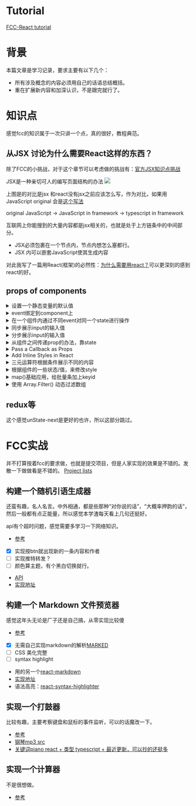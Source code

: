 # Tutorial
[FCC-React tutorial](https://www.freecodecamp.org/learn/front-end-development-libraries)

# 背景
本篇文章是学习记录，要求主要有以下几个：
- 所有涉及概念的内容必须用自己的话语总结概括。
- 重在扩展新内容和加深认识，不是跟完就行了。

# 知识点
感觉fcc的知识属于一次只讲一个点，真的很好，教程典范。
## 从JSX 讨论为什么需要React这样的东西？

除了FCC的小挑战，对于这个章节可以考虑做的挑战有：[官方JSX知识点挑战](https://beta.reactjs.org/learn/your-first-component#challenges)

JSX是一种亲切可人的编写页面结构的办法
![](https://www.freecodecamp.org/news/content/images/2022/04/image-12.png)

上图是的对比是jsx 和react没有jsx之前应该怎么写，作为对比，如果用JavaScript original 会是[这个写法](https://developer.mozilla.org/zh-CN/docs/Web/API/Document/createElement)


original JavaScript → JavaScript in framework →  typescript in framework 

互联网上你能搜到的大量内容都是jsx相关的，也就是处于上方链条中的中间部分。
- JSX必须包裹在一个节点内，节点内想怎么塞都行。
- JSX 内可以嵌套JavaScript使其生成内容

对此我写了一篇用React(框架)的必然性：[为什么需要用react？](./why-freamworks-matter.md)可以更深刻的感到react的好。

## props of components 
<details>
<summary>设置一个静态变量的默认值</summary>

```jsx
class CampSite extends React.Component {
  constructor(props) {
    super(props);
  }
  render() {
    return (
      <div>
        <Camper/>
      </div>
    );
  }
};

const Camper = props => <p>{props.name}</p>;
  // defaultProps 是一个自带属性，用来设置一些默认值或者初始值的
Camper.defaultProps = {
  name: "CamperBot"
};
//对于属性值的键对值有类型要求，这么看，果然tsx要好很多..... 
Camper.propTypes = {
  name: PropTypes.string.isRequired
};
```

</details>

<details>
<summary>event绑定到component上</summary>

```jsx
class MyComponent extends React.Component {
  constructor(props) {
    super(props);
    this.state = {
      name: 'Initial State'
    };
    // 因为erturn部分的jsx触发函数是这整个组件的一部分，需要绑定到组件上，这个组件是this
    this.handleClick = this.handleClick.bind(this);
  }
  handleClick() {
    // 触发这个函数的时候，设置变量
      this.setState({
        name:"React Rocks!"
      })
  }
  render() {
      // 这里重新赋值命名了一下
     const name =  this.state.name
    return (
      <div>
        <button onClick={this.handleClick}>Click Me</button>
        <h1>{name}</h1>
      </div>
    );
  }
};
```
</details>

<details>
<summary>在一个组件内通过不同event对同一个state进行操作</summary>

```jsx
class Counter extends React.Component {
  constructor(props) {
    super(props);
    this.state = {
      count: 0
    };
   // 事件的按钮都是组件的一部分，要操作的this的state，不绑不行
 this.increment = this.increment.bind(this);
  this.decrement = this.decrement.bind(this);
   this.reset = this.reset.bind(this);
    
  }
  
increment(){
    // 这个格式要强调，state是个对象，=> 后跟（） 里面再套个{}，{}再放个key，value
  this.setState(state =>  ({
   count:state.count+1
   }))
}
decrement(){
  this.setState(state => ({
   count:state.count-1
  }))
  }

reset(){
  this.setState(state => ({
   count:0
  }))
}

  render() {
    return (
      <div>
        <button className='inc' onClick={this.increment}>Increment!</button>
        <button className='dec' onClick={this.decrement}>Decrement!</button>
        <button className='reset' onClick={this.reset}>Reset</button>
        <h1>Current Count: {this.state.count}</h1>
      </div>
    );
  }
};
```
</details>

<details>
<summary>同步展示input的输入值</summary>

```jsx
 class ControlledInput extends React.Component {
  constructor(props) {
    super(props);
    this.state = {
      input: ''
    };

this.handleChange = this.handleChange.bind(this)

  }

handleChange(e){
  this.setState(state =>({
    input: e.target.value
  }))
}
  
  render() {
    return (
      <div>
        { /* input的value，onChange是常用自带props */}

           <input value = {this.state.input} onChange={this.handleChange} /> 
        { /* Change code above this line */}
        <h4>Controlled Input:</h4>
        <p>{this.state.input}</p>
      </div>
    );
  }
};
```
</details>

<details>
<summary>分步展示input的输入值</summary>

```jsx
class MyForm extends React.Component {
  constructor(props) {
    super(props);
    this.state = {
      input: '',
      submit: ''
    };
    this.handleChange = this.handleChange.bind(this);
    this.handleSubmit = this.handleSubmit.bind(this);
  }
  handleChange(event) {
    this.setState({
       
      input: event.target.value
    });
  }
  handleSubmit(event) {
    // 阻止事件的默认提交，比如回车。依靠btn来提交
    event.preventDefault()
 this.setState(state =>({
    //  输入的内容被target获取后，从input传到到submit
    submit: this.state.input
  }))
   
  }
  render() {
    return (
      <div>
        <form onSubmit={this.handleSubmit}>
          <input value = {this.state.input} onChange={this.handleChange}/>
          <button type='submit'>Submit!</button>
        </form>
          <h1>{this.state.submit}</h1>
      </div>
    );
  }
}
```
</details>

<details>
<summary>从组件之间传递prop的办法，靠state</summary>
有点绕，啥时候用是个问题，感觉有点没必要，格式都差不多干嘛硬分两个组件

```jsx
class MyApp extends React.Component {
  constructor(props) {
    super(props);
    this.state = {
      name: 'CamperBot'
    }
  }

  render() {
    
    return (
       <div>
{/*The Navbar component should receive the MyApp state property name as props.*/}
         <Navbar name={this.state.name} />

       </div>
    );
  }
};

class Navbar extends React.Component {
  constructor(props) {
    super(props);
  }
  render() {
    return (
    <div>

       <h1>Hello, my name is: {this.props.name}</h1>

    </div>
    );
  }
};
```
</details>

<details>
<summary>Pass a Callback as Props</summary>
这个callback比较好玩，等于做到了样式和控制分离。

```jsx
import React from "react";
class MyApp extends React.Component {
    constructor(props) {
        super(props);
        this.state = {
            inputValue: ''
        }
        this.handleChange = this.handleChange.bind(this);
    }
    handleChange(event) {
        this.setState({
            inputValue: event.target.value
        });
    }
    render() {
        return (
            <div>
                {/* hange 这个名字是从GetInput的定义里来的，并不是随便什么名字都可以，但是召唤的函数是this里的 */}
                {/*GetInput要两个参数，hange和words，但是words没写也能过 */}
                <GetInput hange={this.handleChange}  />
            {/* 如果写了的话，是这个样子 */}
                    {/* <GetInput hange={this.handleChange} words={this.state.inputValue} /> */}
                {/* show这个props-name也是，来自RenderInput里，必须一致，但是{}内的内容是根据MyApp的写法来的 */}
                <RenderInput show={this.state.inputValue} />
                { /* Change code above this line */}
            </div>
        );
    }
};

class GetInput extends React.Component {
    constructor(props) {
        super(props);
    }
    render() {
        return (
            <div>
                <h3>Get Input:</h3>
                <input
                    value={this.props.words}
                    onChange={this.props.hange} />
            </div>
        );
    }
};

class RenderInput extends React.Component {
    constructor(props) {
        super(props);
    }
    render() {
        return (
            <div>
                <h3>Input Render:</h3>
                <p>{this.props.show}</p>
            </div>
        );
    }
};

export default MyApp
```

</details>

<details>
<summary>Add Inline Styles in React</summary>

```jsx
// 看来如果不是css分离，写成对象赋值是不错的做法。但是也有遗憾的地方，很多比例单位没法搞，比如rem，rm，这个只认px的样子
const styles = {
  color: 'purple',
  fontSize: '40',
  border: "2px solid purple",
};


class Colorful extends React.Component {

  render() {

    return (
      <div style={styles}>Style Me!</div>
    );

  }
};
```

</details>

<details>
<summary>三元运算符根据条件展示不同的内容</summary>
这个蛮实用的，内容还可以是组件，这个是在渲染 的时候在判断展示什么

```jsx


class CheckUserAge extends React.Component {
  constructor(props) {
    super(props);
    // Change code below this line
       this.state = {
      userAge: '',
      input: ''
    }
    // Change code above this line
    this.submit = this.submit.bind(this);
    this.handleChange = this.handleChange.bind(this);
  }
  handleChange(e) {
    this.setState({
      input: e.target.value,
      userAge: ''
    });
  }
  submit() {
    this.setState(state => ({
      userAge: state.input
    }));
  }
  render() {
    const buttonOne = <button onClick={this.submit}>Submit</button>;
    //这里是P段落比button要合理。
    const tips1 = <p>You May Enter</p>;
    const tips2 = <p>You Shall Not Pass</p>;
    return (
      <div>
        <h3>Enter Your Age to Continue</h3>
        <input
          type='number'
          value={this.state.input}
          onChange={this.handleChange}
        />
        <br />
        {/* 没有输入就还是保持原样，年纪大于等于18就提示可以，小于18不行 */}
        {
          
          this.state.userAge === ''
            ? buttonOne
            : this.state.userAge >= 18
              ? tips1
              : tips2
          }
       
      </div>
    );
  }
}
```

</details>

<details>
<summary>根据组件的一些状态/值，来修改style </summary>
根据组件状态有条件地更改内联 CSS，从案例来看作为提醒不错的，如果再搭配一个值判断，也可以显示出一些提醒文本。


```jsx
import React from "react";
class GateKeeper extends React.Component {
    constructor(props) {
      super(props);
      this.state = {
        input: ''
      };
      this.handleChange = this.handleChange.bind(this);
    }
    handleChange(event) {
      this.setState({ input: event.target.value })
    }
    render() {
      let inputStyle = {
        border: '1px solid black'
      };
  
        if(this.state.input.length > 15){
          inputStyle.border = '3px solid red'
        }

      return (
        <div>
          <h3>Don't Type Too Much:</h3>
          <input
            type="text"
            style={inputStyle}
            value={this.state.input}
            onChange={this.handleChange} />
        </div>
      );
    }
  };
  export default GateKeeper
```

</details>


<details>
<summary>map()基础应用，给批量条加上keyid </summary>

```JSX
const textAreaStyles = {
  width: 235,
  margin: 5
};

class MyToDoList extends React.Component {
  constructor(props) {
    super(props);
    this.state = {
      userInput: '',
      toDoList:[]
    }
    this.handleSubmit = this.handleSubmit.bind(this);
    this.handleChange = this.handleChange.bind(this);
  }
  handleSubmit() {
    // 这些就是基础知识了感觉
    const itemsArray = this.state.userInput.split(',');
    this.setState({
      toDoList: itemsArray
    });
  }
  handleChange(e) {
    this.setState({
      userInput: e.target.value
    });
  }
  render() {
    // 这个还是比较好的习惯，把map抽出来，这样下面整体会好看，key是个习惯变量，加多了就习惯了，还是要习惯加
    const items = this.state.toDoList.map((x,index)=><li key={index}>{x}</li>); 
    return (
      <div>
        <textarea
          onChange={this.handleChange}
          value={this.state.userInput}
          style={textAreaStyles}
          placeholder='Separate Items With Commas'
        />
        <br />
        <button onClick={this.handleSubmit}>Create List</button>
        <h1>My "To Do" List:</h1>
        <ul>{items}</ul>
      </div>
    );
  }
}
```

</details>


<details>
<summary>使用 Array.Filter() 动态过滤数组 </summary>

```JSX
class MyComponent extends React.Component {
  constructor(props) {
    super(props);
    this.state = {
      users: [
        {
          username: 'Jeff',
          online: true
        },
        {
          username: 'Alan',
          online: false
        },
        {
          username: 'Mary',
          online: true
        },
        {
          username: 'Jim',
          online: false
        },
        {
          username: 'Sara',
          online: true
        },
        {
          username: 'Laura',
          online: true
        }
      ]
    };
  }
  render() {
    const usersOnline = this.state.users.filter(user => user.online);
    const renderOnline = usersOnline.map((x,index) => <li key={index}>{x.username}</li>); 
    return (
      <div>
        <h1>Current Online Users:</h1>
        <ul>{renderOnline}</ul>
      </div>
    );
  }
}
```
</details>

## redux等
这个感觉unState-next是更好的也许，所以这部分跳过。

# FCC实战
并不打算按着fcc的要求做，也就是提交项目，但是人家实现的效果是不错的。发散一下做做看是不错的。
[Project lists](https://www.freecodecamp.org/learn/front-end-development-libraries/#front-end-development-libraries-projects)

## 构建一个随机引语生成器

还蛮有趣，名人名言。中外相通，都是些那种“对你说的话”，“大概率押韵的话”，然后一般都有点正能量，所以感觉本学渣每天看上几句还挺好。

api有个超时问题，感觉需要多学习一下网络知识。

- [参考]( https://codepen.io/freeCodeCamp/full/qRZeGZ )

- [X] 实现按btn就出现新的一条内容和作者
- [ ] 实现推特转发？
- [ ] 颜色算主题，有个黑白切换就行。
- [API](https://github.com/lukePeavey/quotable#get-random-quote)
- [实现地址](https://libregd.github.io/profilo/practices)
## 构建一个 Markdown 文件预览器

感觉这年头无论是厂子还是自己搞，从零实现比较傻

- [参考](https://codepen.io/freeCodeCamp/full/GrZVVO)

- [X] 无需自己实现markdown的解析[MARKED](https://cdnjs.com/libraries/marked)
- [ ] CSS 美化完整
- [ ] syntax highlight
- 用的另一个[react-markdown](https://github.com/remarkjs/react-markdown#plugins)
- [实现地址](https://libregd.github.io/profilo/practices)
- 语法高亮：[react-syntax-highlighter](https://github.com/remarkjs/react-markdown)


## 实现一个打鼓器
比较有趣，主要考察键盘和鼠标的事件监听，可以的话魔改一下。
- [参考](https://codepen.io/freeCodeCamp/full/MJyNMd)
- [钢琴mp3 src](https://github.com/fuhton/piano-mp3)
- [关键词piano react + 类型 typescript + 最近更新，可以抄的还挺多](https://github.com/search?l=TypeScript&o=desc&q=Piano+react&s=updated&type=Repositories)
## 实现一个计算器
不是很想做。
- [参考](https://codepen.io/freeCodeCamp/full/wgGVVX)

